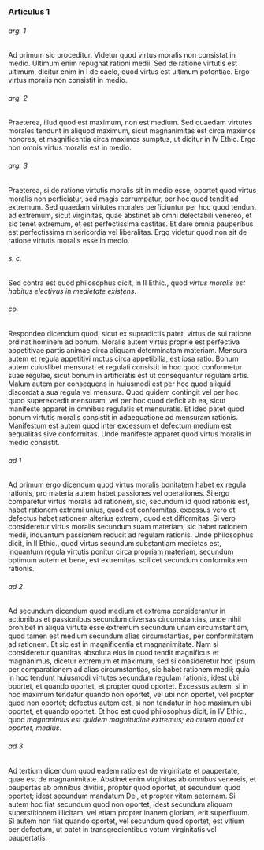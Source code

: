 ### Articulus 1

###### arg. 1
Ad primum sic proceditur. Videtur quod virtus moralis non consistat in medio. Ultimum enim repugnat rationi medii. Sed de ratione virtutis est ultimum, dicitur enim in I de caelo, quod virtus est ultimum potentiae. Ergo virtus moralis non consistit in medio.

###### arg. 2
Praeterea, illud quod est maximum, non est medium. Sed quaedam virtutes morales tendunt in aliquod maximum, sicut magnanimitas est circa maximos honores, et magnificentia circa maximos sumptus, ut dicitur in IV Ethic. Ergo non omnis virtus moralis est in medio.

###### arg. 3
Praeterea, si de ratione virtutis moralis sit in medio esse, oportet quod virtus moralis non perficiatur, sed magis corrumpatur, per hoc quod tendit ad extremum. Sed quaedam virtutes morales perficiuntur per hoc quod tendunt ad extremum, sicut virginitas, quae abstinet ab omni delectabili venereo, et sic tenet extremum, et est perfectissima castitas. Et dare omnia pauperibus est perfectissima misericordia vel liberalitas. Ergo videtur quod non sit de ratione virtutis moralis esse in medio.

###### s. c.
Sed contra est quod philosophus dicit, in II Ethic., quod *virtus moralis est habitus electivus in medietate existens*.

###### co.
Respondeo dicendum quod, sicut ex supradictis patet, virtus de sui ratione ordinat hominem ad bonum. Moralis autem virtus proprie est perfectiva appetitivae partis animae circa aliquam determinatam materiam. Mensura autem et regula appetitivi motus circa appetibilia, est ipsa ratio. Bonum autem cuiuslibet mensurati et regulati consistit in hoc quod conformetur suae regulae, sicut bonum in artificiatis est ut consequantur regulam artis. Malum autem per consequens in huiusmodi est per hoc quod aliquid discordat a sua regula vel mensura. Quod quidem contingit vel per hoc quod superexcedit mensuram, vel per hoc quod deficit ab ea, sicut manifeste apparet in omnibus regulatis et mensuratis. Et ideo patet quod bonum virtutis moralis consistit in adaequatione ad mensuram rationis. Manifestum est autem quod inter excessum et defectum medium est aequalitas sive conformitas. Unde manifeste apparet quod virtus moralis in medio consistit.

###### ad 1
Ad primum ergo dicendum quod virtus moralis bonitatem habet ex regula rationis, pro materia autem habet passiones vel operationes. Si ergo comparetur virtus moralis ad rationem, sic, secundum id quod rationis est, habet rationem extremi unius, quod est conformitas, excessus vero et defectus habet rationem alterius extremi, quod est difformitas. Si vero consideretur virtus moralis secundum suam materiam, sic habet rationem medii, inquantum passionem reducit ad regulam rationis. Unde philosophus dicit, in II Ethic., quod virtus secundum substantiam medietas est, inquantum regula virtutis ponitur circa propriam materiam, secundum optimum autem et bene, est extremitas, scilicet secundum conformitatem rationis.

###### ad 2
Ad secundum dicendum quod medium et extrema considerantur in actionibus et passionibus secundum diversas circumstantias, unde nihil prohibet in aliqua virtute esse extremum secundum unam circumstantiam, quod tamen est medium secundum alias circumstantias, per conformitatem ad rationem. Et sic est in magnificentia et magnanimitate. Nam si consideretur quantitas absoluta eius in quod tendit magnificus et magnanimus, dicetur extremum et maximum, sed si consideretur hoc ipsum per comparationem ad alias circumstantias, sic habet rationem medii; quia in hoc tendunt huiusmodi virtutes secundum regulam rationis, idest ubi oportet, et quando oportet, et propter quod oportet. Excessus autem, si in hoc maximum tendatur quando non oportet, vel ubi non oportet, vel propter quod non oportet; defectus autem est, si non tendatur in hoc maximum ubi oportet, et quando oportet. Et hoc est quod philosophus dicit, in IV Ethic., quod *magnanimus est quidem magnitudine extremus; eo autem quod ut oportet, medius*.

###### ad 3
Ad tertium dicendum quod eadem ratio est de virginitate et paupertate, quae est de magnanimitate. Abstinet enim virginitas ab omnibus venereis, et paupertas ab omnibus divitiis, propter quod oportet, et secundum quod oportet; idest secundum mandatum Dei, et propter vitam aeternam. Si autem hoc fiat secundum quod non oportet, idest secundum aliquam superstitionem illicitam, vel etiam propter inanem gloriam; erit superfluum. Si autem non fiat quando oportet, vel secundum quod oportet, est vitium per defectum, ut patet in transgredientibus votum virginitatis vel paupertatis.

